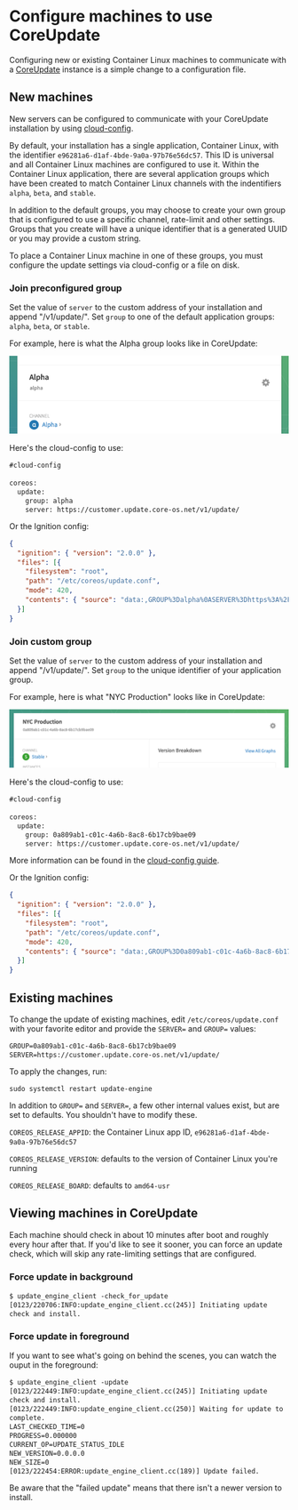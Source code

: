 # Configure machines to use CoreUpdate

Configuring new or existing Container Linux machines to communicate with a [CoreUpdate](https://coreos.com/products/coreupdate) instance is a simple change to a configuration file.

## New machines

New servers can be configured to communicate with your CoreUpdate installation by using [cloud-config](https://coreos.com/docs/cluster-management/setup/cloudinit-cloud-config).

By default, your installation has a single application, Container Linux, with the identifier `e96281a6-d1af-4bde-9a0a-97b76e56dc57`. This ID is universal and all Container Linux machines are configured to use it. Within the Container Linux application, there are several application groups which have been created to match Container Linux channels with the indentifiers `alpha`, `beta`, and `stable`.

In addition to the default groups, you may choose to create your own group that is configured to use a specific channel, rate-limit and other settings. Groups that you create will have a unique identifier that is a generated UUID or you may provide a custom string.

To place a Container Linux machine in one of these groups, you must configure the update settings via cloud-config or a file on disk.

### Join preconfigured group

Set the value of `server` to the custom address of your installation and append "/v1/update/". Set `group` to one of the default application groups: `alpha`, `beta`, or `stable`.

For example, here is what the Alpha group looks like in CoreUpdate:

![CoreUpdate Group](img/coreupdate-group-default.png)

Here's the cloud-config to use:

```cloud-config
#cloud-config

coreos:
  update:
    group: alpha
    server: https://customer.update.core-os.net/v1/update/
```

Or the Ignition config:

```json
{
  "ignition": { "version": "2.0.0" },
  "files": [{
    "filesystem": "root",
    "path": "/etc/coreos/update.conf",
    "mode": 420,
    "contents": { "source": "data:,GROUP%3Dalpha%0ASERVER%3Dhttps%3A%2F%2Fcustomer.update.core-os.net%2Fv1%2Fupdate%2F" }
  }]
}
```

### Join custom group

Set the value of `server` to the custom address of your installation and append "/v1/update/". Set `group` to the unique identifier of your application group.

For example, here is what "NYC Production" looks like in CoreUpdate:

![CoreUpdate Group](img/coreupdate-group.png)

Here's the cloud-config to use:

```cloud-config
#cloud-config

coreos:
  update:
    group: 0a809ab1-c01c-4a6b-8ac8-6b17cb9bae09
    server: https://customer.update.core-os.net/v1/update/
```

More information can be found in the [cloud-config guide](http://coreos.com/docs/cluster-management/setup/cloudinit-cloud-config/#coreos).

Or the Ignition config:

```json
{
  "ignition": { "version": "2.0.0" },
  "files": [{
    "filesystem": "root",
    "path": "/etc/coreos/update.conf",
    "mode": 420,
    "contents": { "source": "data:,GROUP%3D0a809ab1-c01c-4a6b-8ac8-6b17cb9bae09%0ASERVER%3Dhttps%3A%2F%2Fcustomer.update.core-os.net%2Fv1%2Fupdate%2F" }
  }]
}
```

## Existing machines

To change the update of existing machines, edit `/etc/coreos/update.conf` with your favorite editor and provide the `SERVER=` and `GROUP=` values:

```
GROUP=0a809ab1-c01c-4a6b-8ac8-6b17cb9bae09
SERVER=https://customer.update.core-os.net/v1/update/
```

To apply the changes, run:

```
sudo systemctl restart update-engine
```

In addition to `GROUP=` and `SERVER=`,  a few other internal values exist, but are set to defaults. You shouldn't have to modify these.

`COREOS_RELEASE_APPID`: the Container Linux app ID, `e96281a6-d1af-4bde-9a0a-97b76e56dc57`

`COREOS_RELEASE_VERSION`: defaults to the version of Container Linux you're running

`COREOS_RELEASE_BOARD`: defaults to `amd64-usr`

## Viewing machines in CoreUpdate

Each machine should check in about 10 minutes after boot and roughly every hour after that. If you'd like to see it sooner, you can force an update check, which will skip any rate-limiting settings that are configured.

### Force update in background

```
$ update_engine_client -check_for_update
[0123/220706:INFO:update_engine_client.cc(245)] Initiating update check and install.
```

### Force update in foreground

If you want to see what's going on behind the scenes, you can watch the ouput in the foreground:

```
$ update_engine_client -update
[0123/222449:INFO:update_engine_client.cc(245)] Initiating update check and install.
[0123/222449:INFO:update_engine_client.cc(250)] Waiting for update to complete.
LAST_CHECKED_TIME=0
PROGRESS=0.000000
CURRENT_OP=UPDATE_STATUS_IDLE
NEW_VERSION=0.0.0.0
NEW_SIZE=0
[0123/222454:ERROR:update_engine_client.cc(189)] Update failed.
```

Be aware that the "failed update" means that there isn't a newer version to install.
